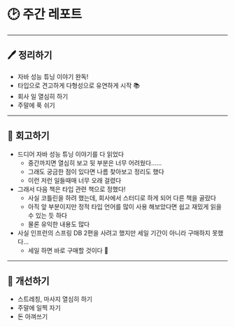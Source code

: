 # 🕑 주간 레포트

---

## 🖊 정리하기

- 자바 성능 튜닝 이야기 완독!
- 타입으로 견고하게 다형성으로 유연하게 시작 📚
- 회사 일 열심히 하기
- 주말에 푹 쉬기

---

## 💭 회고하기

- 드디어 자바 성능 튜닝 이야기를 다 읽었다
  - 중간까지면 열심히 보고 뒷 부분은 너무 어려웠다……
  - 그래도 궁금한 점이 있다면 나름 찾아보고 정리도 했다
  - 이런 저런 일들때매 너무 오래 걸렸다
- 그래서 다음 책은 타입 관련 책으로 정했다!
  - 사실 코틀린을 하려 했는데, 회사에서 스터디로 하게 되어 다른 책을 골랐다
  - 아직 앞 부분이지만 정적 타입 언어를 많이 사용 해보았다면 쉽고 재밌게 읽을 수 있는 듯 하다
  - 물론 유익한 내용도 많다
- 사실 인프런의 스프링 DB 2편을 사려고 했지만 세일 기간이 아니라 구매하지 못했다…
  - 세일 하면 바로 구매할 것이다 🥲

---

## 🥊 개선하기

- 스트레칭, 마사지 열심히 하기
- 주말에 일찍 자기
- 돈 아껴쓰기
